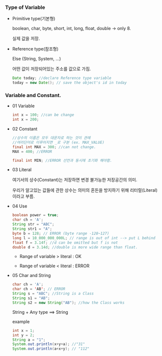 ### Type of Variable

- Primitive type(기본형)

  boolean, char, byte, short, int, long, float, double -> only 8.

  실제 값을 저장.

- Reference type(참조형)

  Else (String, System, ...)

  어떤 값이 저장되어있는 주소를 값으로 가짐.

  ```java
  Date today; //declare Reference type variable
  today = new Date(); // save the object's id in today
  ```

  

### Variable and Constant.

- 01 Variable

  ```java
  int x = 100; //can be change
  int x = 200;
  ```

  

- 02 Constant

  ```java
  //상수의 이름은 모두 대문자로 하는 것이 관례
  //여러단어로 이루어지면 _로 구분 (ex. MAX_VALUE)
  final int MAX = 300; //can not change.
  MAX = 400; //ERROR
  
  final int MIN; //ERROR 선언과 동시에 초기화 해야함.
  ```

- 03 Literal 

  여기서의 상수(Constant)는 저장하면 변경 불가능한 저장공간의 의미.

  우리가 알고있는 값들에 관한 상수는 의미의 혼돈을 방지하기 위해 리터럴(Literal)이라고 부름.

  

- 04 Use

  ```java
  boolean power = true;
  char ch = 'A';
  String str = "ABC";
  String str1 = "A";
  byte b = 128; // ERROR (byte range -128~127)
  long l = 10_000_000_000L; // range is out of int --> put L behind
  float f = 3.14f; //d can be omitted but f is not
  double d = 3.14d; //double is more wide range than float.
  ```

  - Range of variable > literal : OK

  - Range of variable < literal : ERROR

    

- 05 Char and String

  ```java
  char ch = 'A';
  char ch = 'AB'; // ERROR
  String s = "ABC"; //String is a Class
  String s1 = "AB"; 
  String s2 = new String("AB"); //how the Class works
  ```

  String + Any type ==> String

  example

  ```java
  int x = 1;
  int y = 2;
  String a = "1";
  System.out.println(x+y+a); //"31"
  System.out.println(a+x+y); // "112"
  ```

  